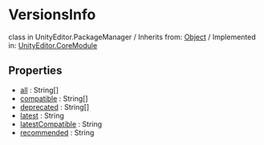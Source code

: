 # VersionsInfo
class in UnityEditor.PackageManager
 / Inherits from: <a href="https://docs.unity3d.com/6000.2/Documentation/ScriptReference/Object.html">Object</a> / Implemented in: <a href="https://docs.unity3d.com/6000.2/Documentation/ScriptReference/UnityEditor.CoreModule.html">UnityEditor.CoreModule</a>

## Properties
- <a href="https://docs.unity3d.com/6000.2/Documentation/ScriptReference/VersionsInfo-all.html">all</a> : String[]
- <a href="https://docs.unity3d.com/6000.2/Documentation/ScriptReference/VersionsInfo-compatible.html">compatible</a> : String[]
- <a href="https://docs.unity3d.com/6000.2/Documentation/ScriptReference/VersionsInfo-deprecated.html">deprecated</a> : String[]
- <a href="https://docs.unity3d.com/6000.2/Documentation/ScriptReference/VersionsInfo-latest.html">latest</a> : String
- <a href="https://docs.unity3d.com/6000.2/Documentation/ScriptReference/VersionsInfo-latestCompatible.html">latestCompatible</a> : String
- <a href="https://docs.unity3d.com/6000.2/Documentation/ScriptReference/VersionsInfo-recommended.html">recommended</a> : String
